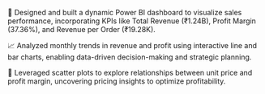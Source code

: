 🧠 Designed and built a dynamic Power BI dashboard to visualize sales performance, incorporating KPIs like Total Revenue (₹1.24B), Profit Margin (37.36%), and Revenue per Order (₹19.28K).

📈 Analyzed monthly trends in revenue and profit using interactive line and bar charts, enabling data-driven decision-making and strategic planning.

🔎 Leveraged scatter plots to explore relationships between unit price and profit margin, uncovering pricing insights to optimize profitability.
